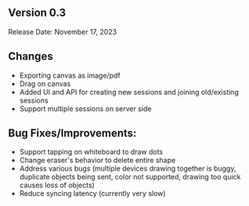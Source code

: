 ## **Version 0.3**

Release Date: November 17, 2023

## Changes

- Exporting canvas as image/pdf
- Drag on canvas
- Added UI and API for creating new sessions and joining old/existing sessions
- Support multiple sessions on server side

## Bug Fixes/Improvements:

- Support tapping on whiteboard to draw dots
- Change eraser's behavior to delete entire shape
- Address various bugs (multiple devices drawing together is buggy, duplicate objects being sent, color not supported, drawing too quick causes loss of objects)
- Reduce syncing latency (currently very slow)
